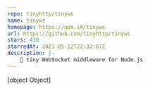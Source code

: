 ```yaml
---
repo: tinyhttp/tinyws
name: tinyws
homepage: https://npm.im/tinyws
url: https://github.com/tinyhttp/tinyws
stars: 410
starredAt: 2021-05-12T22:32:07Z
description: |-
    🚡 tiny WebSocket middleware for Node.js
---
```


[object Object]
